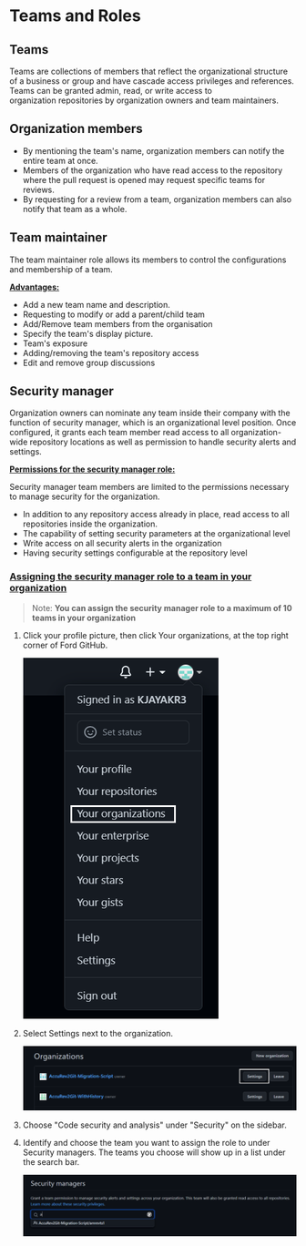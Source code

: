 # Teams and Roles

## Teams

Teams are collections of members that reflect the organizational structure of a business or group and have cascade access privileges and references. Teams can be granted admin, read, or write access to organization repositories by organization owners and team maintainers.

## Organization members

* By mentioning the team's name, organization members can notify the entire team at once.
* Members of the organization who have read access to the repository where the pull request is opened may request specific teams for reviews.
* By requesting for a review from a team, organization members can also notify that team as a whole.


## Team maintainer

The team maintainer role allows its members to control the configurations and membership of a team.

<ins>**Advantages:**</ins>

* Add a new team name and description.
* Requesting to modify or add a parent/child team
* Add/Remove team members from the organisation
* Specify the team's display picture.
* Team's exposure
* Adding/removing the team's repository access
* Edit and remove group discussions

## Security manager

Organization owners can nominate any team inside their company with the function of security manager, which is an organizational level position. Once configured, it grants each team member read access to all organization-wide repository locations as well as permission to handle security alerts and settings.

<ins>**Permissions for the security manager role:**</ins>

Security manager team members are limited to the permissions necessary to manage security for the organization.

* In addition to any repository access already in place, read access to all repositories inside the organization.
* The capability of setting security parameters at the organizational level
* Write access on all security alerts in the organization
* Having security settings configurable at the repository level

### <ins>Assigning the security manager role to a team in your organization</ins>

> Note: **You can assign the security manager role to a maximum of 10 teams in your organization**

1. Click your profile picture, then click Your organizations, at the top right corner of Ford GitHub.

    ![](./assets/Teams_1.png)

2. Select Settings next to the organization.

    ![](./assets/Teams_2.png)

3. Choose "Code security and analysis" under "Security" on the sidebar.

4. Identify and choose the team you want to assign the role to under Security managers. The teams you choose will show up in a list under the search bar.

    ![](./assets/Teams_3.png)

